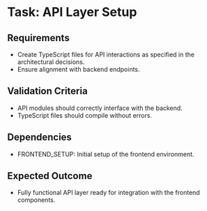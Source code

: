 # Task: API Layer Setup

## Requirements
- Create TypeScript files for API interactions as specified in the architectural decisions.
- Ensure alignment with backend endpoints.

## Validation Criteria
- API modules should correctly interface with the backend.
- TypeScript files should compile without errors.

## Dependencies
- FRONTEND_SETUP: Initial setup of the frontend environment.

## Expected Outcome
- Fully functional API layer ready for integration with the frontend components.
